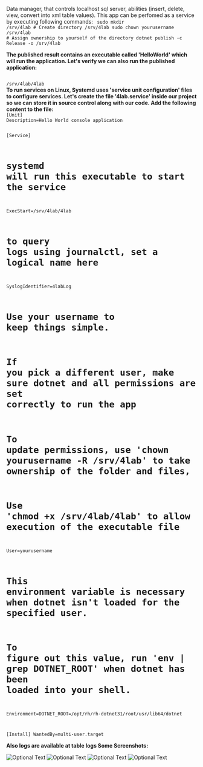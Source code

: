 Data manager, that controls localhost sql server, abilities (insert, delete, view, convert into xml table values). This app can be perfomed as a service by executing following commands:
<code>
sudo mkdir /srv/4lab # Create directory /srv/4lab
sudo chown yourusername /srv/4lab # Assign ownership to yourself of the directory
dotnet publish -c Release -o /srv/4lab
</code>

<b>The published result contains an executable called 'HelloWorld' which will run the application. Let's verify we can also run the published application:</b>

<code>
/srv/4lab/4lab
</code>

<b>
To run services on Linux, Systemd uses 'service unit configuration' files to configure services.
Let's create the file '4lab.service' inside our project so we can store it in source control along with our code. Add the following content to the file:
</b>

<code>
[Unit]
Description=Hello World console application

[Service]

# systemd will run this executable to start the service

ExecStart=/srv/4lab/4lab

# to query logs using journalctl, set a logical name here

SyslogIdentifier=4labLog

# Use your username to keep things simple.

# If you pick a different user, make sure dotnet and all permissions are set correctly to run the app

# To update permissions, use 'chown yourusername -R /srv/4lab' to take ownership of the folder and files,

# Use 'chmod +x /srv/4lab/4lab' to allow execution of the executable file

User=yourusername

# This environment variable is necessary when dotnet isn't loaded for the specified user.

# To figure out this value, run 'env | grep DOTNET_ROOT' when dotnet has been loaded into your shell.

Environment=DOTNET_ROOT=/opt/rh/rh-dotnet31/root/usr/lib64/dotnet

[Install]
WantedBy=multi-user.target
</code>

<b>
Also logs are available at table logs
</b>

<b>
Some Screenshots:
</b>

![Optional Text](../master/Screenshots/1.png)
![Optional Text](../master/myFolder/2.png)
![Optional Text](../master/myFolder/3.png)
![Optional Text](../master/myFolder/4.png)
